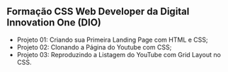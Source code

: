 ## Formação CSS Web Developer da Digital Innovation One (DIO)
- Projeto 01: Criando sua Primeira Landing Page com HTML e CSS;
- Projeto 02: Clonando a Página do Youtube com CSS;
- Projeto 03: Reproduzindo a Listagem do YouTube com Grid Layout no CSS.
